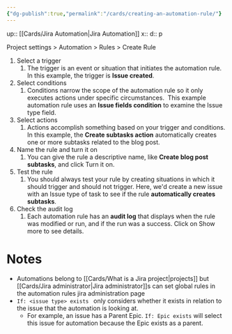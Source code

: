```yaml
---
{"dg-publish":true,"permalink":"/cards/creating-an-automation-rule/"}
---
```


up:: [[Cards/Jira Automation\|Jira Automation]] 
x:: 
d:: p

Project settings > Automation > Rules > Create Rule


1. Select a trigger
	1. The trigger is an event or situation that initiates the automation rule. In this example, the trigger is **Issue created**.
2. Select conditions
	1. Conditions narrow the scope of the automation rule so it only executes actions under specific circumstances.  This example automation rule uses an **Issue fields condition** to examine the Issue type field.
3. Select actions
	1. Actions accomplish something based on your trigger and conditions. In this example, the **Create subtasks action** automatically creates one or more subtasks related to the blog post.
4. Name the rule and turn it on
	1. You can give the rule a descriptive name, like **Create blog post subtasks**, and click Turn it on.
5. Test the rule
	1. You should always test your rule by creating situations in which it should trigger and should not trigger. Here, we'd create a new issue with an Issue type of task to see if the rule **automatically creates subtasks**.
6. Check the audit log
	1. Each automation rule has an **audit log** that displays when the rule was modified or run, and if the run was a success. Click on Show more to see details.

# Notes

- Automations belong to [[Cards/What is a Jira project\|projects]] but [[Cards/Jira administrator\|Jira administrator]]s can set global rules in the automation rules jira administration page
- `If: <issue type> exists ` only considers whether it exists in relation to the issue that the automation is looking at. 
	- For example, an issue has a Parent Epic. `If: Epic exists` will select this issue for automation because the Epic exists as a parent. 